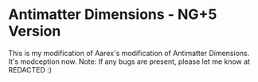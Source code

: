 # Antimatter Dimensions - NG+5 Version
This is my modification of Aarex's modification of Antimatter Dimensions. It's modception now.
Note: If any bugs are present, please let me know at REDACTED :)
